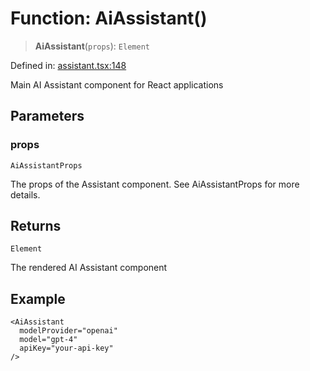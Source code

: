 # Function: AiAssistant()

> **AiAssistant**(`props`): `Element`

Defined in: [assistant.tsx:148](https://github.com/GeoDaCenter/openassistant/blob/2cb8f20a901f3385efeb40778248119c5e49db78/packages/ui/src/components/assistant.tsx#L148)

Main AI Assistant component for React applications

## Parameters

### props

`AiAssistantProps`

The props of the Assistant component. See AiAssistantProps for more details.

## Returns

`Element`

The rendered AI Assistant component

## Example

```tsx
<AiAssistant
  modelProvider="openai"
  model="gpt-4"
  apiKey="your-api-key"
/>
```
